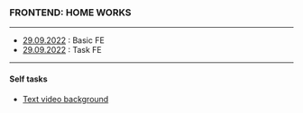 ### FRONTEND: HOME WORKS

---

- [29.09.2022](https://mi444k.github.io/Tel-Ran/Frontend/HomeWorks/29.09.2022/about.html) : Basic FE
- [29.09.2022](https://mi444k.github.io/Tel-Ran/Frontend/HomeWorks/29.09.2022/index.html) : Task FE

---

#### Self tasks

- [Text video background](https://mi444k.github.io/Tel-Ran/Frontend/HomeWorks/SelfTask1/index.html)
